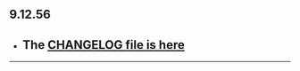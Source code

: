 ## 9.12.56

- ## The [CHANGELOG file is here](https://flutter-sound.canardoux.xyz/changelog.html)

-----------------------------------------------------------------------------------------------------------------------------------

